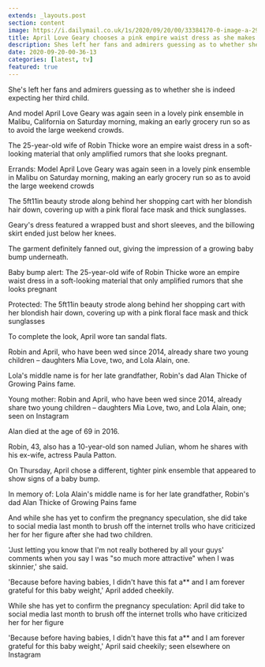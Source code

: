 ```yaml
---
extends: _layouts.post
section: content
image: https://i.dailymail.co.uk/1s/2020/09/20/00/33384170-0-image-a-29_1600556505048.jpg 
title: April Love Geary chooses a pink empire waist dress as she makes an early morning grocery run 
description: Shes left her fans and admirers guessing as to whether she is indeed expecting her third child. And model April Love Geary was again seen in a lovely pink ensemble on Saturday morning. 
date: 2020-09-20-00-36-13 
categories: [latest, tv] 
featured: true 
--- 
```

She's left her fans and admirers guessing as to whether she is indeed expecting her third child.

And model April Love Geary was again seen in a lovely pink ensemble in Malibu, California on Saturday morning, making an early grocery run so as to avoid the large weekend crowds.

The 25-year-old wife of Robin Thicke wore an empire waist dress in a soft-looking material that only amplified rumors that she looks pregnant.  

Errands: Model April Love Geary was again seen in a lovely pink ensemble in Malibu on Saturday morning, making an early grocery run so as to avoid the large weekend crowds

The 5ft11in beauty strode along behind her shopping cart with her blondish hair down, covering up with a pink floral face mask and thick sunglasses. 

Geary's dress featured a wrapped bust and short sleeves, and the billowing skirt ended just below her knees. 

The garment definitely fanned out, giving the impression of a growing baby bump underneath. 

Baby bump alert: The 25-year-old wife of Robin Thicke wore an empire waist dress in a soft-looking material that only amplified rumors that she looks pregnant

Protected: The 5ft11in beauty strode along behind her shopping cart with her blondish hair down, covering up with a pink floral face mask and thick sunglasses

To complete the look, April wore tan sandal flats.

Robin and April, who have been wed since 2014, already share two young children – daughters Mia Love, two, and Lola Alain, one. 

Lola's middle name is for her late grandfather, Robin's dad Alan Thicke of Growing Pains fame. 

Young mother: Robin and April, who have been wed since 2014, already share two young children – daughters Mia Love, two, and Lola Alain, one; seen on Instagram

Alan died at the age of 69 in 2016. 

Robin, 43, also has a 10-year-old son named Julian, whom he shares with his ex-wife, actress Paula Patton. 

On Thursday, April chose a different, tighter pink ensemble that appeared to show signs of a baby bump. 

In memory of: Lola Alain's middle name is for her late grandfather, Robin's dad Alan Thicke of Growing Pains fame

And while she has yet to confirm the pregnancy speculation, she did take to social media last month to brush off the internet trolls who have criticized her for her figure after she had two children.

'Just letting you know that I'm not really bothered by all your guys' comments when you say I was "so much more attractive" when I was skinnier,' she said.

'Because before having babies, I didn't have this fat a** and I am forever grateful for this baby weight,' April added cheekily.  

While she has yet to confirm the pregnancy speculation: April did take to social media last month to brush off the internet trolls who have criticized her for her figure

'Because before having babies, I didn't have this fat a** and I am forever grateful for this baby weight,' April said cheekily; seen elsewhere on Instagram

